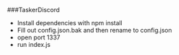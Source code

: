 ###TaskerDiscord
- Install dependencies with npm install
- Fill out config.json.bak and then rename to config.json
- open port 1337
- run index.js
